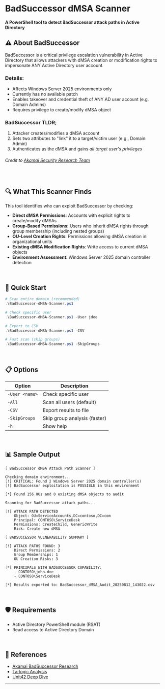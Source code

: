 # BadSuccessor dMSA Scanner

**A PowerShell tool to detect BadSuccessor attack paths in Active Directory**

## ⚠️ About BadSuccessor

BadSuccessor is a critical privilege escalation vulnerability in Active Directory that allows attackers with dMSA creation or modification rights to impersonate ANY Active Directory user account.



### Details:
- Affects Windows Server 2025 environments only
- Currently has no available patch
- Enables takeover and credential theft of ANY AD user account (e.g. Domain Admins)
- Requires privilege to create/modify dMSA object



### BadSuccessor TLDR;
1. Attacker creates/modifies a dMSA account
2. Sets two attributes to "link" it to a target/victim user (e.g., Domain Admin)
3. Authenticates as the dMSA and gains _all target user's privileges_



###### *Credit to [Akamai Security Research Team](https://www.akamai.com/blog/security-research/abusing-dmsa-for-privilege-escalation-in-active-directory)*

<br>

## 🔍 What This Scanner Finds

This tool identifies who can exploit BadSuccessor by checking:

- **Direct dMSA Permissions**: Accounts with explicit rights to create/modify dMSAs
- **Group-Based Permissions**: Users who inherit dMSA rights through group membership (including nested groups)
- **OU-Level Creation Rights**: Permissions allowing dMSA creation in organizational units
- **Existing dMSA Modification Rights**: Write access to current dMSA objects
- **Environment Assessment**: Windows Server 2025 domain controller detection

<br>

## 🚀 Quick Start

```powershell
# Scan entire domain (recommended)
.\BadSuccessor-dMSA-Scanner.ps1

# Check specific user
.\BadSuccessor-dMSA-Scanner.ps1 -User jdoe

# Export to CSV
.\BadSuccessor-dMSA-Scanner.ps1 -CSV

# Fast scan (skip groups)
.\BadSuccessor-dMSA-Scanner.ps1 -SkipGroups
```
<br>

## 📋 Options

| Option | Description |
|--------|-------------|
| `-User <name>` | Check specific user |
| `-All` | Scan all users (default) |
| `-CSV` | Export results to file |
| `-SkipGroups` | Skip group analysis (faster) |
| `-h` | Show help |

<br>

## 📊 Sample Output

```
[ BadSuccessor dMSA Attack Path Scanner ]

Checking domain environment...
[!] CRITICAL: Found 2 Windows Server 2025 domain controller(s)
[!] BadSuccessor exploitation is POSSIBLE in this environment

[*] Found 156 OUs and 0 existing dMSA objects to audit

Scanning for BadSuccessor attack paths...

[!] ATTACK PATH DETECTED
    Object: OU=ServiceAccounts,DC=contoso,DC=com
    Principal: CONTOSO\ServiceDesk
    Permissions: CreateChild, GenericWrite
    Risk: Create new dMSA

[ BADSUCCESSOR VULNERABILITY SUMMARY ]

[!] ATTACK PATHS FOUND: 3
    Direct Permissions: 2
    Group Memberships: 1
    OU Creation Risks: 3

[*] PRINCIPALS WITH BADSUCCESSOR CAPABILITY:
    - CONTOSO\john.doe
    - CONTOSO\ServiceDesk

[*] Results exported to: BadSuccessor_dMSA_Audit_20250812_143022.csv
```
<br>

## 🛡️ Requirements

- Active Directory PowerShell module (RSAT)
- Read access to Active Directory Domain

<br>

## 🔗 References

- [Akamai BadSuccessor Research](https://www.akamai.com/blog/security-research/abusing-dmsa-for-privilege-escalation-in-active-directory)
- [Tarlogic Analysis](https://www.tarlogic.com/blog/badsuccessor/)
- [Unit42 Deep Dive](https://unit42.paloaltonetworks.com/badsuccessor-attack-vector/)

---
